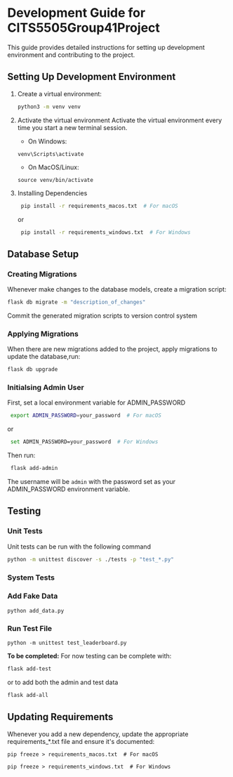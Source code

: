 # Development Guide for CITS5505Group41Project

This guide provides detailed instructions for setting up development environment and contributing to the project.

## Setting Up Development Environment

1. Create a virtual environment:
   ```sh
   python3 -m venv venv
   ```
2. Activate the virtual environment
   Activate the virtual environment every time you start a new terminal session.

   - On Windows:

   ```
   venv\Scripts\activate
   ```

   - On MacOS/Linux:

   ```
   source venv/bin/activate
   ```

3. Installing Dependencies
   ```sh
    pip install -r requirements_macos.txt  # For macOS
   ```
     or
   ```sh
    pip install -r requirements_windows.txt  # For Windows
   ```

## Database Setup

### Creating Migrations
   
   Whenever make changes to the database models, create a migration script:
   ```sh
   flask db migrate -m "description_of_changes"
   ```
   Commit the generated migration scripts to version control system
### Applying Migrations
   When there are new migrations added to the project, apply migrations to update the database,run:
   ```sh
   flask db upgrade
   ```

### Initialsing Admin User

   First, set a local environment variable for ADMIN_PASSWORD
   ```sh
    export ADMIN_PASSWORD=your_password  # For macOS
   ```
   or
   ```sh
    set ADMIN_PASSWORD=your_password  # For Windows
   ```

   Then run:
   ```sh
    flask add-admin
   ```

   The username will be `admin` with the password set as your ADMIN_PASSWORD environment variable.

## Testing

### Unit Tests

Unit tests can be run with the following command

```sh
python -m unittest discover -s ./tests -p "test_*.py"
```

### System Tests

### Add Fake Data

```
python add_data.py
```

### Run Test File

```
python -m unittest test_leaderboard.py
```


   **To be completed:**
   For now testing can be complete with: 
   ```sh
   flask add-test
   ```
   or to add both the admin and test data
   ```sh
   flask add-all
   ```

## Updating Requirements
Whenever you add a new dependency, update the appropriate requirements\_\*.txt file and ensure it's documented:
```
pip freeze > requirements_macos.txt  # For macOS
```
```
pip freeze > requirements_windows.txt  # For Windows
```
